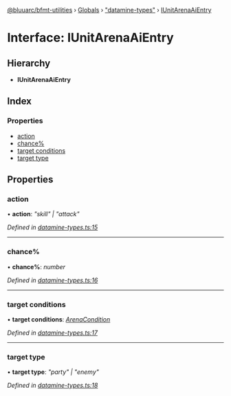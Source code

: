 [@bluuarc/bfmt-utilities](../README.md) › [Globals](../globals.md) › ["datamine-types"](../modules/_datamine_types_.md) › [IUnitArenaAiEntry](_datamine_types_.iunitarenaaientry.md)

# Interface: IUnitArenaAiEntry

## Hierarchy

* **IUnitArenaAiEntry**

## Index

### Properties

* [action](_datamine_types_.iunitarenaaientry.md#action)
* [chance%](_datamine_types_.iunitarenaaientry.md#chance%)
* [target conditions](_datamine_types_.iunitarenaaientry.md#target-conditions)
* [target type](_datamine_types_.iunitarenaaientry.md#target-type)

## Properties

###  action

• **action**: *"skill" | "attack"*

*Defined in [datamine-types.ts:15](https://github.com/BluuArc/bfmt-utilities/blob/c1f3d6e/src/datamine-types.ts#L15)*

___

###  chance%

• **chance%**: *number*

*Defined in [datamine-types.ts:16](https://github.com/BluuArc/bfmt-utilities/blob/c1f3d6e/src/datamine-types.ts#L16)*

___

###  target conditions

• **target conditions**: *[ArenaCondition](../enums/_datamine_types_.arenacondition.md)*

*Defined in [datamine-types.ts:17](https://github.com/BluuArc/bfmt-utilities/blob/c1f3d6e/src/datamine-types.ts#L17)*

___

###  target type

• **target type**: *"party" | "enemy"*

*Defined in [datamine-types.ts:18](https://github.com/BluuArc/bfmt-utilities/blob/c1f3d6e/src/datamine-types.ts#L18)*
